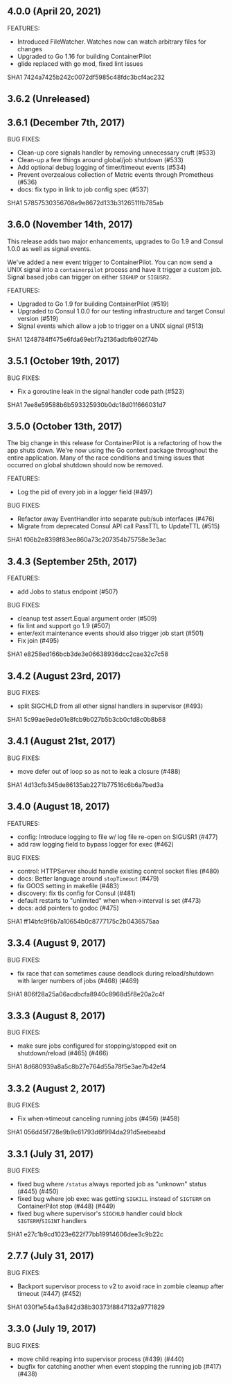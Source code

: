 ## 4.0.0 (April 20, 2021)

FEATURES:

- Introduced FileWatcher. Watches now can watch arbitrary files for changes
- Upgraded to Go 1.16 for building ContainerPilot
- glide replaced with go mod, fixed lint issues

SHA1 7424a7425b242c0072df5985c48fdc3bcf4ac232

## 3.6.2 (Unreleased)

## 3.6.1 (December 7th, 2017)

BUG FIXES:

- Clean-up core signals handler by removing unnecessary cruft (#533)
- Clean-up a few things around global/job shutdown (#533)
- Add optional debug logging of timer/timeout events (#534)
- Prevent overzealous collection of Metric events through Prometheus (#536)
- docs: fix typo in link to job config spec (#537)

SHA1 57857530356708e9e8672d133b3126511fb785ab

## 3.6.0 (November 14th, 2017)

This release adds two major enhancements, upgrades to Go 1.9 and Consul 1.0.0 as
well as signal events.

We've added a new event trigger to ContainerPilot. You can now send a UNIX
signal into a `containerpilot` process and have it trigger a custom job. Signal
based jobs can trigger on either `SIGHUP` or `SIGUSR2`.

FEATURES:

- Upgraded to Go 1.9 for building ContainerPilot (#519)
- Upgraded to Consul 1.0.0 for our testing infrastructure and target Consul
  version (#519)
- Signal events which allow a job to trigger on a UNIX signal (#513)

SHA1 1248784ff475e6fda69ebf7a2136adbfb902f74b

## 3.5.1 (October 19th, 2017)

BUG FIXES:

- Fix a goroutine leak in the signal handler code path (#523)

SHA1 7ee8e59588b6b593325930b0dc18d01f666031d7

## 3.5.0 (October 13th, 2017)

The big change in this release for ContainerPilot is a refactoring of how the
app shuts down. We're now using the Go context package throughout the entire
application. Many of the race conditions and timing issues that occurred on
global shutdown should now be removed.

FEATURES:

- Log the pid of every job in a logger field (#497)

BUG FIXES:

- Refactor away EventHandler into separate pub/sub interfaces (#476)
- Migrate from deprecated Consul API call PassTTL to UpdateTTL (#515)

SHA1 f06b2e8398f83ee860a73c207354b75758e3e3ac

## 3.4.3 (September 25th, 2017)

FEATURES:

- add Jobs to status endpoint (#507)

BUG FIXES:

- cleanup test assert.Equal argument order (#509)
- fix lint and support go 1.9 (#507)
- enter/exit maintenance events should also trigger job start (#501)
- Fix join (#495)

SHA1 e8258ed166bcb3de3e06638936dcc2cae32c7c58

## 3.4.2 (August 23rd, 2017)

BUG FIXES:

- split SIGCHLD from all other signal handlers in supervisor (#493)

SHA1 5c99ae9ede01e8fcb9b027b5b3cb0cfd8c0b8b88

## 3.4.1 (August 21st, 2017)

BUG FIXES:

- move defer out of loop so as not to leak a closure (#488)

SHA1 4d13cfb345de86135ab2271b77516c6b6a7bed3a

## 3.4.0 (August 18, 2017)

FEATURES:

- config: Introduce logging to file w/ log file re-open on SIGUSR1 (#477)
- add raw logging field to bypass logger for exec (#462)

BUG FIXES:

- control: HTTPServer should handle existing control socket files (#480)
- docs: Better language around `stopTimeout` (#479)
- fix GOOS setting in makefile (#483)
- discovery: fix tls config for Consul (#481)
- default restarts to "unlimited" when when->interval is set (#473)
- docs: add pointers to godoc (#475)

SHA1 ff14bfc9f6b7a10654b0c8777175c2b0436575aa

## 3.3.4 (August 9, 2017)

BUG FIXES:

* fix race that can sometimes cause deadlock during reload/shutdown with larger numbers of jobs (#468) (#469)

SHA1 806f28a25a06acdbcfa8940c8968d5f8e20a2c4f

## 3.3.3 (August 8, 2017)

BUG FIXES:

- make sure jobs configured for stopping/stopped exit on shutdown/reload (#465) (#466)

SHA1 8d680939a8a5c8b27e764d55a78f5e3ae7b42ef4

## 3.3.2 (August 2, 2017)

BUG FIXES:

- Fix when->timeout canceling running jobs (#456) (#458)

SHA1 056d45f728e9b9c61793d6f994da291d5eebeabd

## 3.3.1 (July 31, 2017)

BUG FIXES:

- fixed bug where `/status` always reported job as "unknown" status (#445) (#450)
- fixed bug where job exec was getting `SIGKILL` instead of `SIGTERM` on ContainerPilot stop (#448) (#449)
- fixed bug where supervisor's `SIGCHLD` handler could block `SIGTERM`/`SIGINT` handlers

SHA1 e27c1b9cd1023e622f77bb19914606dee3c9b22c

## 2.7.7 (July 31, 2017)

BUG FIXES:

- Backport supervisor process to v2 to avoid race in zombie cleanup after timeout (#447) (#452)

SHA1 030f1e54a43a842d38b30373f8847132a9771829

## 3.3.0 (July 19, 2017)

BUG FIXES:

- move child reaping into supervisor process (#439) (#440)
- bugfix for catching another when event stopping the running job (#417) (#438)
